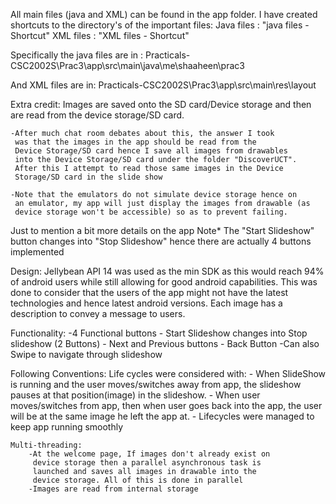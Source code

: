 All main files (java and XML) can be found in the app folder.
I have created shortcuts to the directory's of the important files:
	Java files : "java files - Shortcut"
	XML files : "XML files - Shortcut"
	
Specifically the java files are in :
	Practicals-CSC2002S\Prac3\app\src\main\java\me\shaaheen\prac3

And XML files are in:
	Practicals-CSC2002S\Prac3\app\src\main\res\layout
	
Extra credit:
	Images are saved onto the SD card/Device storage and then 
	are read from the device storage/SD card.
	
	-After much chat room debates about this, the answer I took
	 was that the images in the app should be read from the 
	 Device Storage/SD card hence I save all images from drawables
	 into the Device Storage/SD card under the folder "DiscoverUCT".
	 After this I attempt to read those same images in the Device 
	 Storage/SD card in the slide show
	 
	-Note that the emulators do not simulate device storage hence on
	 an emulator, my app will just display the images from drawable (as 
	 device storage won't be accessible) so as to prevent failing.

Just to mention a bit more details on the app
Note* The "Start Slideshow" button changes into "Stop Slideshow"
	  hence there are actually 4 buttons implemented
	  
Design:
	Jellybean API 14 was used as the min SDK as this would reach
	94% of android users while still allowing for good android 
	capabilities.
	This was done to consider that the users of the app might not
	have the latest technologies and hence latest android versions.
	Each image has a description to convey a message to users.
	
Functionality:
	-4 Functional buttons 
	- Start Slideshow changes into Stop slideshow (2 Buttons)
	- Next and Previous buttons
	- Back Button
	-Can also Swipe to navigate through slideshow
	
Following Conventions:
	Life cycles were considered with:
		- When SlideShow is running and the user moves/switches 
		  away from app, the slideshow pauses at that position(image) 
		  in the slideshow.
		- When user moves/switches from app, then when user goes back
		  into the app, the user will be at the same image he left
		  the app at.
		- Lifecycles were managed to keep app running smoothly
		
	Multi-threading:
		-At the welcome page, If images don't already exist on
		 device storage then a parallel asynchronous task is 
		 launched and saves all images in drawable into the 
		 device storage. All of this is done in parallel
		-Images are read from internal storage